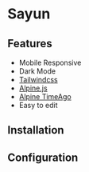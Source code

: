 # Sayun

## Features

- Mobile Responsive
- Dark Mode
- [Tailwindcss](https://tailwindcss.com/)
- [Alpine.js](https://github.com/alpinejs/alpine)
- [Alpine TimeAgo](https://github.com/marcreichel/alpine-timeago)
- Easy to edit

## Installation

## Configuration
